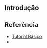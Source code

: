 
## Introdução


## Referência

- [Tutorial Básico](https://www.ic.unicamp.br/~rafael/materiais/gdb.html)
- 

